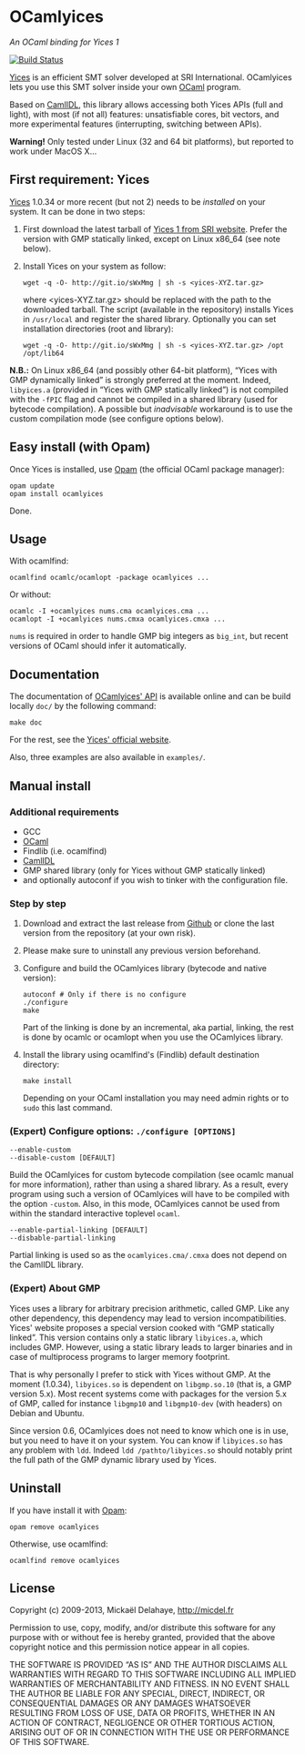 OCamlyices
==========

*An OCaml binding for Yices 1*

[![Build Status](https://travis-ci.org/polazarus/ocamlyices.png?branch=master)](https://travis-ci.org/polazarus/ocamlyices)

[Yices][yices] is an efficient SMT solver developed at SRI International.
OCamlyices lets you use this SMT solver inside your own [OCaml][ocaml] program.

Based on [CamlIDL][camlidl], this library allows accessing both Yices APIs (full
and light), with most (if not all) features: unsatisfiable cores, bit vectors,
and more experimental features (interrupting, switching between APIs).

**Warning!** Only tested under Linux (32 and 64 bit platforms), but reported to
work under MacOS X…


First requirement: Yices
------------------------

[Yices][yices] 1.0.34 or more recent (but not 2)  needs to be *installed* on
your system. It can be done in two steps:

1.  First download the latest tarball of [Yices 1 from SRI website][yices-dl]. 
    Prefer the version with GMP statically linked, except on Linux x86_64 (see
    note below).

2.  Install Yices on your system as follow:

        wget -q -O- http://git.io/sWxMmg | sh -s <yices-XYZ.tar.gz>

    where <yices-XYZ.tar.gz> should be replaced with the path to the downloaded
    tarball. The script (available in the repository) installs Yices in
    `/usr/local` and register the shared library.
    Optionally you can set installation directories (root and library):

        wget -q -O- http://git.io/sWxMmg | sh -s <yices-XYZ.tar.gz> /opt /opt/lib64


**N.B.:** On Linux x86_64 (and possibly other 64-bit platform), “Yices with
GMP dynamically linked” is strongly preferred at the moment. Indeed,
`libyices.a` (provided in “Yices with GMP statically linked”) is not compiled
with the `-fPIC` flag and cannot be compiled in a shared library (used for
bytecode compilation). A possible but *inadvisable* workaround is to use the
custom compilation mode (see configure options below).


Easy install (with Opam)
------------------------

Once Yices is installed, use [Opam][opam] (the official OCaml package manager):

    opam update
    opam install ocamlyices

Done.


Usage
-----

With ocamlfind:

    ocamlfind ocamlc/ocamlopt -package ocamlyices ...

Or without:

    ocamlc -I +ocamlyices nums.cma ocamlyices.cma ...
    ocamlopt -I +ocamlyices nums.cmxa ocamlyices.cmxa ...

`nums` is required in order to handle GMP big integers as `big_int`, but recent
versions of OCaml should infer it automatically.


Documentation
-------------

The documentation of [OCamlyices' API][api] is available online and can be build
locally `doc/` by the following command:

    make doc

For the rest, see the [Yices' official website][yices].

Also, three examples are also available in `examples/`.


Manual install
--------------

### Additional requirements

* GCC
* [OCaml][ocaml]
* Findlib (i.e. ocamlfind)
* [CamlIDL][camlidl]
* GMP shared library (only for Yices without GMP statically linked)
* and optionally autoconf if you wish to tinker with the configuration file.

### Step by step

1.  Download and extract the last release from
    [Github](https://github.com/polazarus/ocamlyices/releases)
    or clone the last version from the repository (at your own risk).

2.  Please make sure to uninstall any previous version beforehand.

2.  Configure and build the OCamlyices library (bytecode and native version):

        autoconf # Only if there is no configure
        ./configure
        make

    Part of the linking is done by an incremental, aka partial, linking, the
    rest is done by ocamlc or ocamlopt when you use the OCamlyices library.

3.  Install the library using ocamlfind's (Findlib) default destination
    directory:

        make install

    Depending on your OCaml installation you may need admin rights or to `sudo`
    this last command.

### (Expert) Configure options: `./configure [OPTIONS]`

    --enable-custom
    --disable-custom [DEFAULT]

Build the OCamlyices for custom bytecode compilation (see ocamlc manual for
more information), rather than using a shared library. As a result, every
program using such a version of OCamlyices will have to be compiled with the
option `-custom`. Also, in this mode, OCamlyices cannot be used from within
the standard interactive toplevel `ocaml`.

    --enable-partial-linking [DEFAULT]
    --disbable-partial-linking

Partial linking is used so as the `ocamlyices.cma/.cmxa` does not depend on
the CamlIDL library.

### (Expert) About GMP

Yices uses a library for arbitrary precision arithmetic, called GMP. Like any
other dependency, this dependency may lead to version incompatibilities.
Yices' website proposes a special version cooked with “GMP statically linked”.
This version contains only a static library `libyices.a`, which includes GMP.
However, using a static library leads to larger binaries and in case of
multiprocess programs to larger memory footprint.

That is why personally I prefer to stick with Yices without GMP. At the moment
(1.0.34), `libyices.so` is dependent on `libgmp.so.10` (that is, a GMP version
5.x). Most recent systems come with packages for the version 5.x of GMP, called
for instance `libgmp10` and `libgmp10-dev` (with headers) on Debian and Ubuntu.

Since version 0.6, OCamlyices does not need to know which one is in use, but
you need to have it on your system. You can know if `libyices.so` has any
problem with `ldd`. Indeed `ldd /pathto/libyices.so` should notably print the
full path of the GMP dynamic library used by Yices.


Uninstall
---------

If you have install it with [Opam][opam]:

    opam remove ocamlyices

Otherwise, use ocamlfind:

    ocamlfind remove ocamlyices


License
-------

Copyright (c) 2009-2013, Mickaël Delahaye, http://micdel.fr

Permission to use, copy, modify, and/or distribute this software for any purpose
with or without fee is hereby granted, provided that the above copyright notice
and this permission notice appear in all copies.

THE SOFTWARE IS PROVIDED “AS IS” AND THE AUTHOR DISCLAIMS ALL WARRANTIES WITH
REGARD TO THIS SOFTWARE INCLUDING ALL IMPLIED WARRANTIES OF MERCHANTABILITY AND
FITNESS. IN NO EVENT SHALL THE AUTHOR BE LIABLE FOR ANY SPECIAL, DIRECT,
INDIRECT, OR CONSEQUENTIAL DAMAGES OR ANY DAMAGES WHATSOEVER RESULTING FROM LOSS
OF USE, DATA OR PROFITS, WHETHER IN AN ACTION OF CONTRACT, NEGLIGENCE OR OTHER
TORTIOUS ACTION, ARISING OUT OF OR IN CONNECTION WITH THE USE OR PERFORMANCE OF
THIS SOFTWARE.

[yices]: http://yices.csl.sri.com/
[yices-dl]: http://yices.csl.sri.com/download.shtml
[ocaml]: http://ocaml.org/
[opam]: http://opam.ocaml.org/
[camlidl]: http://caml.inria.fr/pub/old_caml_site/camlidl/
[api]: http://micdel.fr/ocamyices-api
